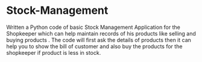 # Stock-Management
Written a Python code of basic Stock Management Application for the Shopkeeper which can help maintain records of his products like selling and buying products . The code will first ask the details of products then it can help you to show the bill of customer and also buy the products for the shopkeeper if product is less in stock.

